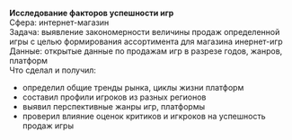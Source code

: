 **Исследование факторов успешности игр**<br>
Сфера: интернет-магазин<br>
Задача: выявление закономерности величины продаж определенной игры с целью формирования ассортимента для магазина инернет-игр<br>
Данные: открытые данные по продажам игр в разрезе годов, жанров, платформ <br>
Что сделал и получил:<br>
- определил общие тренды рынка, циклы жизни платформ
- составил профили игроков из разных регионов
- выявил перспективные жанры игр, платформы
- проверил влияние оценок критиков и игкроков на успешность продаж игры
